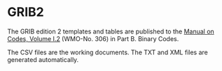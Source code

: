 # GRIB2

The GRIB edition 2 templates and tables are published to the [Manual on Codes, Volume I.2](https://library.wmo.int/index.php?lvl=notice_display&id=10684#.X18yfpMza3I) (WMO-No. 306) in Part B. Binary Codes.

The CSV files are the working documents. The TXT and XML files are generated automatically.
